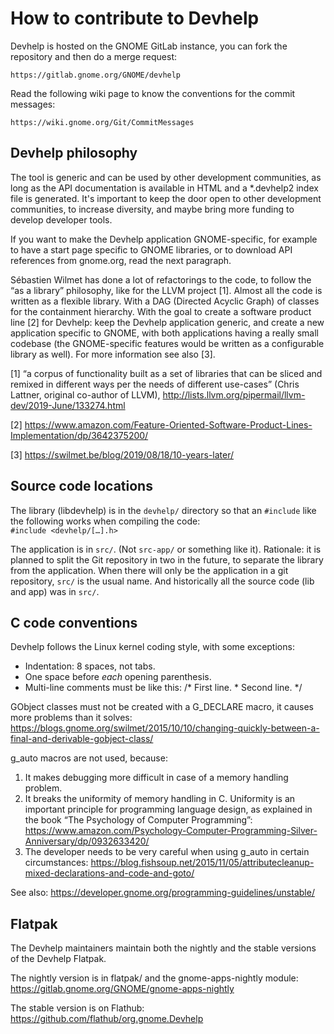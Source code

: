 How to contribute to Devhelp
============================

Devhelp is hosted on the GNOME GitLab instance, you can fork the repository and
then do a merge request:

    https://gitlab.gnome.org/GNOME/devhelp

Read the following wiki page to know the conventions for the commit messages:

    https://wiki.gnome.org/Git/CommitMessages

Devhelp philosophy
------------------

The tool is generic and can be used by other development communities, as long
as the API documentation is available in HTML and a *.devhelp2 index file is
generated. It's important to keep the door open to other development
communities, to increase diversity, and maybe bring more funding to develop
developer tools.

If you want to make the Devhelp application GNOME-specific, for example to have
a start page specific to GNOME libraries, or to download API references from
gnome.org, read the next paragraph.

Sébastien Wilmet has done a lot of refactorings to the code, to follow the
“as a library” philosophy, like for the LLVM project [1]. Almost all the code
is written as a flexible library. With a DAG (Directed Acyclic Graph) of
classes for the containment hierarchy. With the goal to create a software
product line [2] for Devhelp: keep the Devhelp application generic, and create
a new application specific to GNOME, with both applications having a really
small codebase (the GNOME-specific features would be written as a configurable
library as well). For more information see also [3].

[1] “a corpus of functionality built as a set of libraries that can be sliced
    and remixed in different ways per the needs of different use-cases”
    (Chris Lattner, original co-author of LLVM),
    http://lists.llvm.org/pipermail/llvm-dev/2019-June/133274.html

[2] https://www.amazon.com/Feature-Oriented-Software-Product-Lines-Implementation/dp/3642375200/

[3] https://swilmet.be/blog/2019/08/18/10-years-later/

Source code locations
---------------------

The library (libdevhelp) is in the `devhelp/` directory so that an `#include`
like the following works when compiling the code:\
`#include <devhelp/[…].h>`

The application is in `src/`. (Not `src-app/` or something like it). Rationale:
it is planned to split the Git repository in two in the future, to separate the
library from the application. When there will only be the application in a git
repository, `src/` is the usual name. And historically all the source code (lib
and app) was in `src/`.

C code conventions
------------------

Devhelp follows the Linux kernel coding style, with some exceptions:
- Indentation: 8 spaces, not tabs.
- One space before *each* opening parenthesis.
- Multi-line comments must be like this:
        /* First line.
         * Second line.
         */

GObject classes must not be created with a G_DECLARE macro, it causes more
problems than it solves:
https://blogs.gnome.org/swilmet/2015/10/10/changing-quickly-between-a-final-and-derivable-gobject-class/

g_auto macros are not used, because:
1. It makes debugging more difficult in case of a memory handling problem.
2. It breaks the uniformity of memory handling in C. Uniformity is an important
   principle for programming language design, as explained in the book
   “The Psychology of Computer Programming”:
   https://www.amazon.com/Psychology-Computer-Programming-Silver-Anniversary/dp/0932633420/
3. The developer needs to be very careful when using g_auto in certain
   circumstances:
   https://blog.fishsoup.net/2015/11/05/attributecleanup-mixed-declarations-and-code-and-goto/

See also:
https://developer.gnome.org/programming-guidelines/unstable/

Flatpak
-------

The Devhelp maintainers maintain both the nightly and the stable versions of
the Devhelp Flatpak.

The nightly version is in flatpak/ and the gnome-apps-nightly module:
https://gitlab.gnome.org/GNOME/gnome-apps-nightly

The stable version is on Flathub:
https://github.com/flathub/org.gnome.Devhelp
